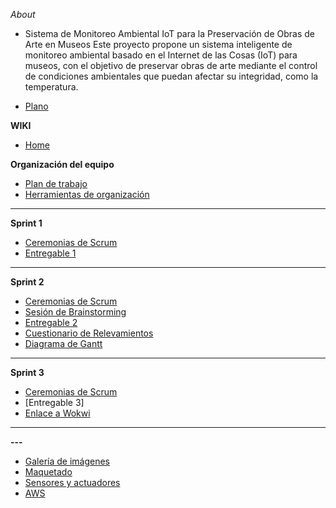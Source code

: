 *About* 

- Sistema de Monitoreo Ambiental IoT para la Preservación de Obras de Arte en Museos Este proyecto propone un sistema inteligente de monitoreo ambiental basado en el Internet de las Cosas (IoT) para museos, con el objetivo de preservar obras de arte mediante el control de condiciones ambientales que puedan afectar su integridad, como la temperatura.
 
* [Plano](https://github.com/Innovacion-tec-4-0/Practica_Profesionalizante_I/blob/main/src/plano%20museo.jpeg)

**WIKI**

* [Home](https://github.com/Innovacion-tec-4-0/Practica_Profesionalizante_I/wiki)

**Organización del equipo**
* [Plan de trabajo](https://github.com/Innovacion-tec-4-0/Practica_Profesionalizante_I/wiki/Organizaci%C3%B3n)
* [Herramientas de organización](https://trello.com/invite/b/66be4de41b9504d75398bf56/ATTI57e999f08bcedc076140303ba330dee6C53A76D0/practica-prof) 

----------------------------------------------------

**Sprint 1**
* [Ceremonias de Scrum](https://github.com/Innovacion-tec-4-0/Practica_Profesionalizante_I/wiki/Ceremonias-de-Scrum-Sprint-1)
* [Entregable 1](https://github.com/Innovacion-tec-4-0/Practica_Profesionalizante_I/blob/main/Sprint_1/sprint-1.pdf)

----------------------------------------------------

**Sprint 2**
* [Ceremonias de Scrum](https://github.com/Innovacion-tec-4-0/Practica_Profesionalizante_I/wiki/Ceremonias-de-Scrum)
* [Sesión de Brainstorming](https://www.canva.com/design/DAGPRsmLWy0/iLLMRFZK2opasB_w09YQlg/edit)
* [Entregable 2](https://github.com/Innovacion-tec-4-0/Practica_Profesionalizante_I/tree/main/Sprint_2)
* [Cuestionario de Relevamientos](https://github.com/Innovacion-tec-4-0/Practica_Profesionalizante_I/blob/main/Sprint_2/CuestionarioparaRelevamientodeMuseos.pdf)
* [Diagrama de Gantt](https://github.com/Innovacion-tec-4-0/Practica_Profesionalizante_I/blob/main/Sprint_2/GANTT%20-Pentadevs%20Museo.xlsx)

----------------------------------------------------

**Sprint 3**
* [Ceremonias de Scrum](https://github.com/Innovacion-tec-4-0/Practica_Profesionalizante_I/wiki/Ceremonias-de-Scrum-Sprint-3)
* [Entregable 3]
* [Enlace a Wokwi](https://wokwi.com/projects/409765085536703489)

----------------------------------------------------

**---**
* [Galería de imágenes](https://www.canva.com/design/DAGPv1x4Uuc/IrBNOY6wP7qeEpDm6AU6TQ/view?utm_content=DAGPv1x4Uuc&utm_campaign=designshare&utm_medium=link&utm_source=viewer)
* [Maquetado](https://github.com/Innovacion-tec-4-0/Practica_Profesionalizante_I/wiki/Maquetado)
* [Sensores y actuadores](https://github.com/Innovacion-tec-4-0/Practica_Profesionalizante_I/wiki/Sensores-y-actuadores)
* [AWS](https://github.com/Innovacion-tec-4-0/Practica_Profesionalizante_I/wiki/Servicios-AWS)
